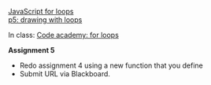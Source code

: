 [JavaScript for loops](https://owenroberts.github.io/mmp210/week4/index.html)  
[p5: drawing with loops](https://owenroberts.github.io/mmp210/week4/p5.html)  

In class: [Code academy: for loops](https://www.codecademy.com/courses/javascript-beginner-en-NhsaT/0/1)

**Assignment 5**
- Redo assignment 4 using a new function that you define
- Submit URL via Blackboard.